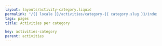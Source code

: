 ```yaml
---
layout: layouts/activity-category.liquid
permalink: "/{{ locale }}/activities/category-{{ category.slug }}/index.html"
tags: pages
title: Activities per category

key: activities-category
parent: activities
---
```

